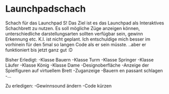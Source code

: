 Launchpadschach
===============

Schach für das Launchpad S! 
Das Ziel ist es das Launchpad als Interaktives Schachbrett zu nutzen. 
Es soll mögliche Züge anzeigen können, unterschiedliche darstellungsarten sollten verfügbar sein, gewinn Erkennung etc. K.I. ist nicht geplant. 
Ich entschuldige mich besser im vorhinein für den 5mal so langen Code als er sein müsste. 
..aber er funktioniert bis jetzt ganz gut :D 

Bisher Erledigt:
-Klasse Bauern
-Klasse Turm
-Klasse Springer
-Klasse Läufer
-Klasse König
-Klasse Dame
-Designoberfläche
-Anzeige der Spielfiguren auf virtuellem Brett
-Zuganzeige
-Bauern en passant schlagen
-...

Zu erledigen:
-Gewinnsound ändern
-Code kürzen

